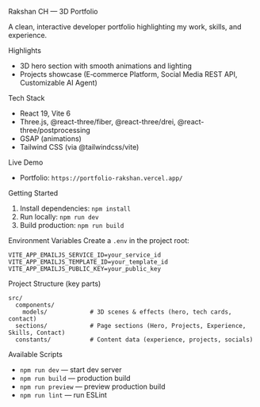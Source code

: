 Rakshan CH — 3D Portfolio

A clean, interactive developer portfolio highlighting my work, skills, and experience.

Highlights
- 3D hero section with smooth animations and lighting
- Projects showcase (E‑commerce Platform, Social Media REST API, Customizable AI Agent)


Tech Stack
- React 19, Vite 6
- Three.js, @react-three/fiber, @react-three/drei, @react-three/postprocessing
- GSAP (animations)
- Tailwind CSS (via @tailwindcss/vite)


Live Demo
- Portfolio: `https://portfolio-rakshan.vercel.app/`

Getting Started
1) Install dependencies: `npm install`
2) Run locally: `npm run dev`
3) Build production: `npm run build`

Environment Variables
Create a `.env` in the project root:
```
VITE_APP_EMAILJS_SERVICE_ID=your_service_id
VITE_APP_EMAILJS_TEMPLATE_ID=your_template_id
VITE_APP_EMAILJS_PUBLIC_KEY=your_public_key
```

Project Structure (key parts)
```
src/
  components/
    models/            # 3D scenes & effects (hero, tech cards, contact)
  sections/            # Page sections (Hero, Projects, Experience, Skills, Contact)
  constants/           # Content data (experience, projects, socials)
```

Available Scripts
- `npm run dev` — start dev server
- `npm run build` — production build
- `npm run preview` — preview production build
- `npm run lint` — run ESLint



